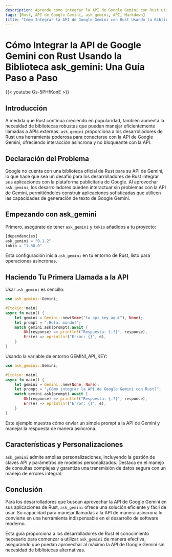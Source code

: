 ```yaml
---
description: Aprende cómo integrar la API de Google Gemini con Rust utilizando la biblioteca ask_gemini. Esta guía paso a paso te ayudará a comenzar con llamadas a APIs asíncronas en Rust.
tags: [Rust, API de Google Gemini, ask_gemini, API, Markdown]
title: "Cómo Integrar la API de Google Gemini con Rust Usando la Biblioteca ask_gemini: Una Guía Paso a Paso"
---
```


# Cómo Integrar la API de Google Gemini con Rust Usando la Biblioteca ask_gemini: Una Guía Paso a Paso

{{< youtube Gs-5PHfKonE >}}

## Introducción
A medida que Rust continúa creciendo en popularidad, también aumenta la necesidad de bibliotecas robustas que puedan manejar eficientemente llamadas a APIs externas. `ask_gemini` proporciona a los desarrolladores de Rust una herramienta poderosa para conectarse con la API de Google Gemini, ofreciendo interacción asíncrona y no bloqueante con la API.

## Declaración del Problema
Google no cuenta con una biblioteca oficial de Rust para su API de Gemini, lo que hace que sea un desafío para los desarrolladores de Rust integrar sus aplicaciones con la plataforma publicitaria de Google. Al aprovechar `ask_gemini`, los desarrolladores pueden interactuar sin problemas con la API de Gemini, permitiéndoles construir aplicaciones sofisticadas que utilicen las capacidades de generación de texto de Google Gemini.

## Empezando con ask_gemini
Primero, asegúrate de tener `ask_gemini` y `tokio` añadidos a tu proyecto:
```rust
[dependencies]
ask_gemini = "0.1.2"
tokio = "1.38.0"
```
Esta configuración inicia `ask_gemini` en tu entorno de Rust, listo para operaciones asíncronas.

## Haciendo Tu Primera Llamada a la API
Usar `ask_gemini` es sencillo:
```rust
use ask_gemini::Gemini;

#[tokio::main]
async fn main() {
    let gemini = Gemini::new(Some("tu_api_key_aquí"), None);
    let prompt = "¡Hola, mundo!";
    match gemini.ask(prompt).await {
        Ok(response) => println!("Respuesta: {:?}", response),
        Err(e) => eprintln!("Error: {}", e),
    }
}
```

Usando la variable de entorno GEMINI_API_KEY:

```rust
use ask_gemini::Gemini;

#[tokio::main]
async fn main() {
    let gemini = Gemini::new(None, None);
    let prompt = "¿Cómo integrar la API de Google Gemini con Rust?";
    match gemini.ask(prompt).await {
        Ok(response) => println!("Respuesta: {:?}", response),
        Err(e) => eprintln!("Error: {}", e),
    }
}
```

Este ejemplo muestra cómo enviar un simple prompt a la API de Gemini y manejar la respuesta de manera asíncrona.

## Características y Personalizaciones
`ask_gemini` admite amplias personalizaciones, incluyendo la gestión de claves API y parámetros de modelos personalizados. Destaca en el manejo de consultas complejas y garantiza una transmisión de datos segura con un manejo de errores integral.

## Conclusión
Para los desarrolladores que buscan aprovechar la API de Google Gemini en sus aplicaciones de Rust, `ask_gemini` ofrece una solución eficiente y fácil de usar. Su capacidad para manejar llamadas a la API de manera asíncrona lo convierte en una herramienta indispensable en el desarrollo de software moderno.

Esta guía proporciona a los desarrolladores de Rust el conocimiento necesario para comenzar a utilizar `ask_gemini` de manera efectiva, asegurando que puedan aprovechar al máximo la API de Google Gemini sin necesidad de bibliotecas alternativas.